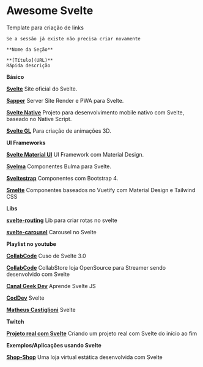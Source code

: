# Awesome Svelte

Template para criação de links
```
Se a sessão já existe não precisa criar novamente

**Nome da Seção**  

**[Título](URL)**
Rápida descrição

```

**Básico**

**[Svelte](https://svelte.dev/)**
Site oficial do Svelte.

**[Sapper](https://sapper.svelte.dev/)**
Server Site Render e PWA para Svelte.

**[Svelte Native](https://svelte-native.technology/)**
Projeto para desenvolvimento mobile nativo com Svelte, baseado no Native Script.

**[Svelte GL](https://github.com/sveltejs/gl)**
Para criação de animações 3D.

**UI Frameworks**

**[Svelte Material UI](https://sveltematerialui.com/)**
UI Framework com Material Design. 

**[Svelma](https://c0bra.github.io/svelma/)**
Componentes Bulma para Svelte.

**[Sveltestrap](https://bestguy.github.io/sveltestrap/?path=/story/introduction--get-started)**
Componentes com Bootstrap 4.

**[Smelte](https://smelte.netlify.com/)**
Componentes baseados no Vuetify com Material Design e Tailwind CSS

**Libs**  

**[svelte-routing](https://github.com/EmilTholin/svelte-routing)**
Lib para criar rotas no svelte 

**[svelte-carousel](https://github.com/beyonk-adventures/svelte-carousel)**
Carousel no Svelte

**Playlist no youtube**

**[CollabCode](https://www.youtube.com/watch?v=eo1WORTocIk&list=PLirko8T4cEmwGjG12nN15M_LYDBoMsZIm)**
Cuso de Svelte 3.0

**[CollabCode](https://www.youtube.com/watch?v=bqYXroqUxlA&list=PLirko8T4cEmwhs9Mu5z5Ih_BZDNdh-SI0)**
CollabStore loja OpenSource para Streamer sendo desenvolvido com Svelte


**[Canal Geek Dev](https://www.youtube.com/playlist?list=PL8fIRnD1uUSmU16gpVMEfJ_kjobR201vk)**
Aprende Svelte JS

**[CodDev](https://www.youtube.com/playlist?list=PLhW5jRUibMHU7p6LgBId1VlfWRAC_Fud8)**
Svelte

**[Matheus Castiglioni](https://www.youtube.com/watch?v=e9MUb5-_Nno&list=PLt28SuGsHXH3PN2Tgs8oY4fH5tM7hRUfo&index=1)**
Svelte

**Twitch**  

**[Projeto real com Svelte](twitch.tv/marcobrunobr)**
Criando um projeto real com Svelte do início ao fim

**Exemplos/Aplicações usando Svelte**

**[Shop-Shop](https://github.com/paiva-thiago/shop-shop/)**
Uma loja virtual estática desenvolvida com Svelte



